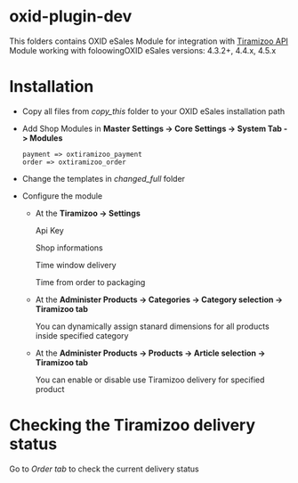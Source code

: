oxid-plugin-dev
===============

This folders contains OXID eSales Module for integration with [Tiramizoo API](http://dev.tiramizoo.com/)
Module working with foloowingOXID eSales versions: 4.3.2+, 4.4.x, 4.5.x 

# Installation #

*   Copy all files from *copy_this* folder to your OXID eSales installation path

*   Add Shop Modules in **Master Settings -> Core Settings -> System Tab -> Modules**

    ```
    payment => oxtiramizoo_payment
    order => oxtiramizoo_order
    ```

*   Change the templates in *changed_full* folder

*   Configure the module 
    -   At the **Tiramizoo -> Settings**

        Api Key

        Shop informations

        Time window delivery

        Time from order to packaging

    -   At the **Administer Products -> Categories -> Category selection -> Tiramizoo tab**

        You can dynamically assign stanard dimensions for all products inside specified category

    -   At the **Administer Products -> Products -> Article selection -> Tiramizoo tab**

        You can enable or disable use Tiramizoo delivery for specified product

# Checking the Tiramizoo delivery status #

Go to *Order tab* to check the current delivery status